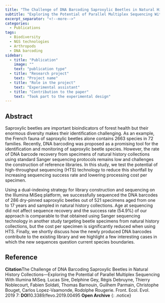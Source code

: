 ```yaml
---
title: "The Challenge of DNA Barcoding Saproxylic Beetles in Natural History Collections"
subtitle: "Exploring the Potential of Parallel Multiplex Sequencing With Illumina MiSeq"
excerpt_separator: "<!--more-->"
categories:
  - Publications
tags:
  - Biodiversity
  - NGS technologies
  - Arthropods
  - DNA barcoding
sidebar:
  - title: "Publication"
    image: ""
    text: "publication type"
  - title: "Research project"
    text: "Project name"
  - title: "Role in the project"
    text: "Experimental assistant"
  - title: "Contribution to the paper"
    text: "Took part to the experimental design"
---
```


## Abstract
Saproxylic beetles are important bioindicators of forest health but their enormous diversity makes their identification challenging. As an example, the French fauna of saproxylic beetles alone contains 2663 species in 72 families. Recently, DNA barcoding was proposed as a promising tool for the identification and monitoring of saproxylic beetle species. 
However, the rate of DNA barcode recovery from specimens of natural history collections using standard Sanger sequencing protocols remains low and challenges the construction of reference libraries. In this study, we test the potential of high-throughput sequencing (HTS) technology to reduce this shortfall by increasing sequencing success rate and lowering processing cost per specimen. 

Using a dual-indexing strategy for library construction and sequencing on the Illumina MiSeq platform, we successfully sequenced the DNA barcodes of 286 dry-pinned saproxylic beetles out of 521 specimens aged from one to 17 years and sampled in natural history collections. Age at sequencing did not affect sequence recovery and the success rate (54.9%) of our approach is comparable to that obtained using Sanger sequencing technology in another study targeting beetle specimens from natural history collections, but the cost per specimen is significantly reduced when using HTS. Finally, we shortly discuss how the newly produced DNA barcodes contribute to the existing library and we highlight a few interesting cases in which the new sequences question current species boundaries.

## Reference
**Citation**The Challenge of DNA Barcoding Saproxylic Beetles in Natural History Collections—Exploring the Potential of Parallel Multiplex Sequencing With Illumina MiSeq. Lucas Sire, Delphine Gey, Régis Debruyne, Thierry Noblecourt, Fabien Soldati, Thomas Barnouin, Guilhem Parmain, Christophe Bouget, Carlos Lopez-Vaamonde, Rodolphe Rougerie. Front. Ecol. Evol. 2019 7:
**DOI**10.3389/fevo.2019.00495
**Open Archive**
{: .notice}
